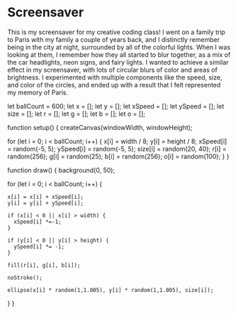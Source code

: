# Screensaver
This is my screensaver for my creative coding class! I went on a family trip to Paris with my family a couple of years back, and I distinctly remember being in the city at night, surrounded by all of the colorful lights. When I was looking at them, I remember how they all started to blur together, as a mix of the car headlights, neon signs, and fairy lights. I wanted to achieve a similar effect in my screensaver, with lots of circular blurs of color and areas of brightness.  I experimented with multiple components like the speed, size, and color of the circles, and ended up with a result that I felt represented my memory of Paris.



let ballCount = 600;
let x = [];
let y = [];
let xSpeed = [];
let ySpeed = [];
let size = [];
let r = [];
let g = [];
let b = [];
let o = [];

function setup() {
  createCanvas(windowWidth, windowHeight);

  for (let i = 0; i < ballCount; i++) {
    x[i] = width / 8;
    y[i] = height / 8;
    xSpeed[i] = random(-5, 5);
    ySpeed[i] = random(-5, 5);
    size[i] = random(20, 40);
    r[i] = random(256);
    g[i] = random(25);
    b[i] = random(256);
		o[i] = random(100);
  }
}

function draw() {
  background(0, 50);
  
  for (let i = 0; i < ballCount; i++) {

    x[i] = x[i] + xSpeed[i];
    y[i] = y[i] + ySpeed[i];
    
    if (x[i] < 0 || x[i] > width) {
      xSpeed[i] *=-1;
    }

    if (y[i] < 0 || y[i] > height) {
      ySpeed[i] *= -1;
    }

    fill(r[i], g[i], b[i]);

    noStroke();

    ellipse(x[i] * random(1,1.005), y[i] * random(1,1.005), size[i]);
  }
} 
